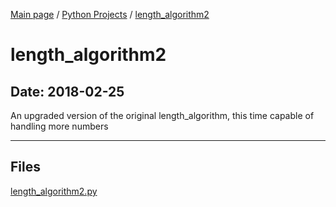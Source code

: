 [Main page](/) / [Python Projects](/python) / [length_algorithm2](/python/2018-02-25_length_algorithm2)

# length_algorithm2

## Date: 2018-02-25

An upgraded version of the original length_algorithm, this time capable of handling more numbers

-----

## Files

[length_algorithm2.py](length_algorithm2.py)